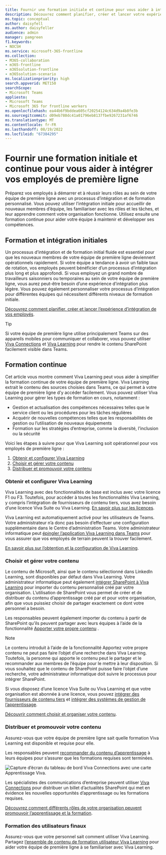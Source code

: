 ```yaml
---
title: Fournir une formation initiale et continue pour vous aider à intégrer vos employés de première ligne
description: Découvrez comment planifier, créer et lancer votre expérience d’intégration de travail en première ligne.
ms.topic: conceptual
author: daisyfell
ms.author: daisyfeller
audience: admin
manager: pamgreen
f1.keywords:
- NOCSH
ms.service: microsoft-365-frontline
ms.collection:
- M365-collaboration
- m365-frontline
- m365solution-frontline
- m365solution-scenario
ms.localizationpriority: high
search.appverid: MET150
searchScope:
- Microsoft Teams
appliesto:
- Microsoft Teams
- Microsoft 365 for frontline workers
ms.openlocfilehash: ea44b6f9bddea605cf20254124c634d9a4b8fe3b
ms.sourcegitcommit: d09eb780dc41a01796eb8137fbe9267231af6746
ms.translationtype: MT
ms.contentlocale: fr-FR
ms.lasthandoff: 08/19/2022
ms.locfileid: "67384295"
---
```

# <a name="provide-initial-and-ongoing-training-to-help-onboard-your-frontline-workers"></a>Fournir une formation initiale et continue pour vous aider à intégrer vos employés de première ligne

Préparez vos employés à démarrer et à réussir leurs rôles au sein de votre équipe de première ligne avec un processus d’intégration et de formation personnalisé. Vous pouvez utiliser l’intégration initiale pour accueillir de nouveaux membres d’équipe, les familiariser avec les rôles et les tâches, et leur apprendre comment votre organisation fonctionne. Utilisez ensuite une formation continue pour aider votre équipe à maintenir et développer ses compétences.

## <a name="initial-training-and-onboarding"></a>Formation et intégration initiales

Un processus d’intégration et de formation initial fluide est essentiel pour que les nouveaux membres de votre équipe de première ligne deviennent opérationnels rapidement. Si votre équipe a tendance à avoir un faible taux de rotation, vos employés peuvent bénéficier d’un processus d’intégration plus long et plus approfondi. Si vous employez un grand nombre de travailleurs saisonniers ou temporaires au sein de votre équipe de première ligne, vous aurez peut-être besoin d’une expérience d’intégration plus légère. Vous pouvez également personnaliser votre processus d’intégration pour différentes équipes qui nécessitent différents niveaux de formation initiale.

[Découvrez comment planifier, créer et lancer l’expérience d’intégration de vos employés](/sharepoint/onboard-employees).

> [!TIP]
> Si votre équipe de première ligne utilise principalement Teams sur des appareils mobiles pour communiquer et collaborer, vous pouvez utiliser [Viva Connections](/viva/connections/viva-connections-overview) et [Viva Learning](/viva/learning/overview-viva-learning) pour rendre le contenu SharePoint facilement visible dans Teams.

## <a name="ongoing-training"></a>Formation continue

Cet article vous montre comment Viva Learning peut vous aider à simplifier la formation continue de votre équipe de première ligne. Viva Learning extrait le contenu des sources choisies dans Teams, ce qui permet à votre équipe de première ligne d’y accéder facilement. Vous pouvez utiliser Viva Learning pour gérer les types de formation en cours, notamment :

- Gestion et actualisation des compétences nécessaires telles que le service client ou les procédures pour les tâches régulières
- Acquérir de nouvelles compétences telles que les responsabilités de gestion ou l’utilisation de nouveaux équipements
- Formation sur les stratégies d’entreprise, comme la diversité, l’inclusion ou la sécurité

Voici les étapes à suivre pour que Viva Learning soit opérationnel pour vos employés de première ligne :

1. [Obtenir et configurer Viva Learning](#get-and-set-up-viva-learning)
2. [Choisir et gérer votre contenu](#choose-and-manage-your-content)
3. [Distribuer et promouvoir votre contenu](#distribute-and-promote-your-content)

### <a name="get-and-set-up-viva-learning"></a>Obtenir et configurer Viva Learning

Viva Learning avec des fonctionnalités de base est inclus avec votre licence F1 ou F3. Toutefois, pour accéder à toutes les fonctionnalités Viva Learning, y compris l’intégration de fournisseurs de contenu tiers, vous avez besoin d’une licence Viva Suite ou Viva Learning. [En savoir plus sur les licences](https://www.microsoft.com/microsoft-viva/learning?activetab=pivot:overviewtab&rtc=1#office-SKUChooser-wdv2jeb).

Viva Learning est automatiquement activé pour les utilisateurs de Teams. Votre administrateur n’a donc pas besoin d’effectuer une configuration supplémentaire dans le Centre d’administration Teams. Votre administrateur informatique peut [épingler l’application Viva Learning dans Teams](/microsoftteams/teams-app-setup-policies#pin-apps) pour vous assurer que vos employés de terrain peuvent la trouver facilement.

[En savoir plus sur l’obtention et la configuration de Viva Learning](/viva/learning/set-up-viva-learning).

### <a name="choose-and-manage-your-content"></a>Choisir et gérer votre contenu

Le contenu de Microsoft, ainsi que le contenu sélectionné dans LinkedIn Learning, sont disponibles par défaut dans Viva Learning. Votre administrateur informatique peut également [intégrer SharePoint à Viva Learning](/viva/learning/configure-sharepoint-content-source) pour importer du contenu personnalisé créé par votre organisation. L’utilisation de SharePoint vous permet de créer et de distribuer du contenu d’apprentissage créé par et pour votre organisation, afin que vous puissiez choisir de partager exactement ce dont votre personnel a besoin.

Les responsables peuvent également importer du contenu à partir de SharePoint qu’ils peuvent partager avec leurs équipes à l’aide de la fonctionnalité [Apporter votre propre contenu](https://support.microsoft.com/office/bring-your-own-content-to-viva-learning-692bfe1a-0e8d-467c-b5a7-4e17c132ae93) .

> [!NOTE]
> Le contenu introduit à l’aide de la fonctionnalité Apportez votre propre contenu ne peut pas faire l’objet d’une recherche dans Viva Learning. Toutefois, la personne qui apporte le contenu peut le partager et le recommander aux membres de l’équipe pour le mettre à leur disposition. Si vous souhaitez que le contenu de SharePoint puisse faire l’objet d’une recherche, votre administrateur informatique doit suivre le processus pour intégrer SharePoint.

Si vous disposez d’une licence Viva Suite ou Viva Learning et que votre organisation est abonnée à une licence, vous pouvez [intégrer des fournisseurs de contenu tiers](/viva/learning/configure-other-content-sources) et [intégrer des systèmes de gestion de l’apprentissage](/viva/learning/configure-lms).

[Découvrir comment choisir et organiser votre contenu](/viva/solutions/incorporate-learning#step-3-choose-and-curate-your-learning-content).

### <a name="distribute-and-promote-your-content"></a>Distribuer et promouvoir votre contenu

Assurez-vous que votre équipe de première ligne sait quelle formation Viva Learning est disponible et requise pour elle.

Les responsables peuvent [recommander du contenu d’apprentissage](https://support.microsoft.com/office/recommend-and-manage-content-in-viva-learning-77f9dcbf-41a8-4b19-b4d1-b99c406f37b8) à leurs équipes pour s’assurer que les formations requises sont terminées.

![Capture d’écran du tableau de bord Viva Connections avec une carte Apprentissage Viva.](media/viva-learning-card-mobile.png) 

Les spécialistes des communications d’entreprise peuvent utiliser [Viva Connections](/viva/connections/viva-connections-overview) pour distribuer un billet d’actualités SharePoint qui met en évidence les nouvelles opportunités d’apprentissage ou les formations requises.

[Découvrez comment différents rôles de votre organisation peuvent promouvoir l’apprentissage et la formation](/viva/solutions/incorporate-learning#step-4-distribute-and-promote-learning-content).

### <a name="end-user-training"></a>Formation des utilisateurs finaux

Assurez-vous que votre personnel sait comment utiliser Viva Learning. Partagez [l’ensemble de contenu de formation utilisateur Viva Learning](https://support.microsoft.com/office/viva-learning-01bfed12-c327-41e0-a68f-7fa527dcc98a) pour aider votre équipe de première ligne à se familiariser avec Viva Learning.
